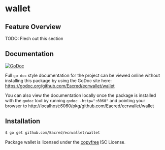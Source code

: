 wallet
======

## Feature Overview

TODO: Flesh out this section

## Documentation

[![GoDoc](https://godoc.org/github.com/Eacred/ecrwallet/wallet?status.png)](https://godoc.org/github.com/Eacred/ecrwallet/wallet)

Full `go doc` style documentation for the project can be viewed online without
installing this package by using the GoDoc site here:
https://godoc.org/github.com/Eacred/ecrwallet/wallet

You can also view the documentation locally once the package is installed with
the `godoc` tool by running `godoc -http=":6060"` and pointing your browser to
http://localhost:6060/pkg/github.com/Eacred/ecrwallet/wallet

## Installation

```bash
$ go get github.com/Eacred/ecrwallet/wallet
```

Package wallet is licensed under the [copyfree](http://copyfree.org) ISC
License.
